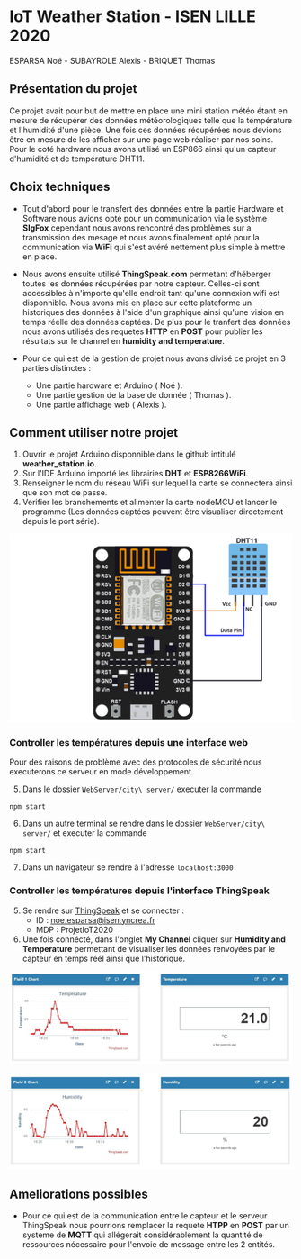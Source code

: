 # IoT Weather Station - ISEN LILLE 2020

ESPARSA Noé - SUBAYROLE Alexis - BRIQUET Thomas

## Présentation du projet

Ce projet avait pour but de mettre en place une mini station météo étant en mesure de récupérer des données météorologiques telle que la température et l'humidité d'une pièce. Une fois ces données récupérées nous devions être en mesure de les afficher sur une page web réaliser par nos soins.
Pour le coté hardware nous avons utilisé un ESP866 ainsi qu'un capteur d'humidité et de température DHT11.

## Choix techniques

- Tout d'abord pour le transfert des données entre la partie Hardware et Software nous avions opté pour un communication via le système **SIgFox** cependant nous avons rencontré des problèmes sur a transmission des mesage et nous avons finalement opté pour la communication via **WiFi** qui s'est avéré nettement plus simple à mettre en place.

- Nous avons ensuite utilisé **ThingSpeak.com** permetant d'héberger toutes les données récupérées par notre capteur. Celles-ci sont accessibles à n'importe qu'elle endroit tant qu'une connexion wifi est disponnible. Nous avons mis en place sur cette plateforme un historiques des données à l'aide d'un graphique ainsi qu'une vision en temps réelle des données captées. De plus pour le tranfert des données nous avons utilisés des requetes **HTTP** en **POST** pour publier les résultats sur le channel en **humidity and temperature**.

- Pour ce qui est de la gestion de projet nous avons divisé ce projet en 3 parties distinctes :
  - Une partie hardware et Arduino ( Noé ).
  - Une partie gestion de la base de donnée ( Thomas ).
  - Une partie affichage web ( Alexis ).

## Comment utiliser notre projet

1. Ouvrir le projet Arduino disponnible dans le github intitulé **weather_station.io**.
2. Sur l'IDE Arduino importé les librairies **DHT** et **ESP8266WiFi**.
3. Renseigner le nom du réseau WiFi sur lequel la carte se connectera ainsi que son mot de passe.
4. Verifier les branchements et alimenter la carte nodeMCU et lancer le programme (Les données captées peuvent être visualiser directement depuis le port série).

![Image of hardware interfacing](https://github.com/Rangoow/IoT_weather-station/blob/master/Images/hardware_interfacing.png)

### Controller les températures depuis une interface web

Pour des raisons de problème avec des protocoles de sécurité nous executerons ce serveur en mode développement

5. Dans le dossier `WebServer/city\ server/` executer la commande

```
npm start
```

6. Dans un autre terminal se rendre dans le dossier `WebServer/city\ server/` et executer la commande

```
npm start
```

7. Dans un navigateur se rendre à l'adresse `localhost:3000`

### Controller les températures depuis l'interface ThingSpeak

5. Se rendre sur [ThingSpeak](https://thingspeak.com/login) et se connecter :
   - ID : noe.esparsa@isen.yncrea.fr
   - MDP : ProjetIoT2020
6. Une fois connécté, dans l'onglet **My Channel** cliquer sur **Humidity and Temperature** permettant de visualiser les données renvoyées par le capteur en temps réél ainsi que l'historique.

![Image of ThingSpeak Temperature display](https://github.com/Rangoow/IoT_weather-station/blob/master/Images/TemperatureTS.JPG)

![Image of ThingSpeak Humidity display](https://github.com/Rangoow/IoT_weather-station/blob/master/Images/HumidityTS.JPG)

## Ameliorations possibles

- Pour ce qui est de la communication entre le capteur et le serveur ThingSpeak nous pourrions remplacer la requete **HTPP** en **POST** par un systeme de **MQTT** qui allégerait considérablement la quantité de ressources nécessaire pour l'envoie de message entre les 2 entités.
